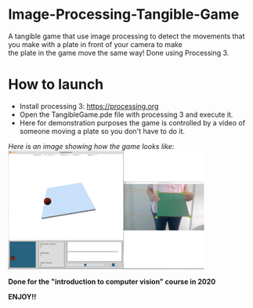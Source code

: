 # Image-Processing-Tangible-Game
A tangible game that use image processing to detect the movements that you make with a plate in front of your camera to make   
the plate in the game move the same way! Done using Processing 3.


# How to launch
  - Install processing 3: https://processing.org   
  - Open the TangibleGame.pde file with processing 3 and execute it.  
  - Here for demonstration purposes the game is controlled by a video of someone moving a plate so you don't have to do it.
  
 *Here is an image showing how the game looks like:*        
 <img src="https://github.com/Liam-mza/Image-Processing-Tangible-Game/blob/main/image/tangible-game-example.png" alt="drawing" width="400"/>    
 
   
    
  **Done for the "introduction to computer vision" course in 2020**
  
  **ENJOY!!**
